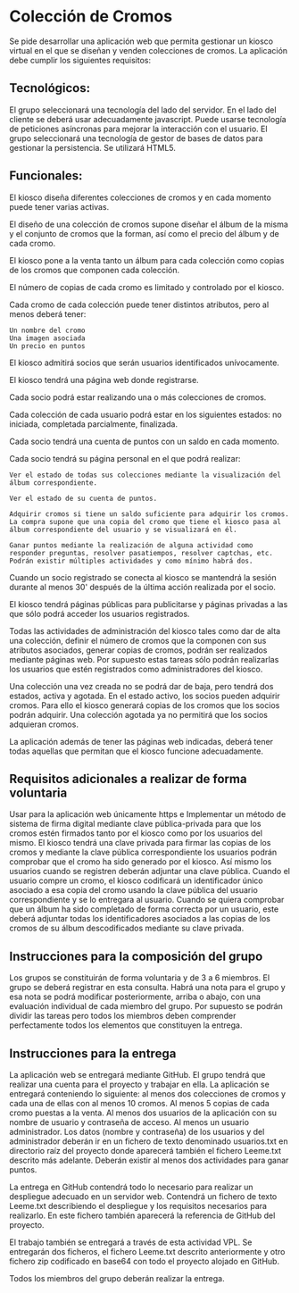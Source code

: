 # Colección de Cromos
Se pide desarrollar una aplicación web que permita gestionar un kiosco virtual en el que se diseñan y venden colecciones de cromos. La aplicación debe cumplir los siguientes requisitos:

## Tecnológicos:

El grupo seleccionará una tecnología del lado del servidor.
En el lado del cliente se deberá usar adecuadamente javascript. Puede usarse tecnología de peticiones asíncronas para mejorar la interacción con el usuario.
El grupo seleccionará una tecnología de gestor de bases de datos para gestionar la persistencia.
Se utilizará HTML5.

## Funcionales:

El kiosco diseña diferentes colecciones de cromos y en cada momento puede tener varias activas.

El diseño de una colección de cromos supone diseñar el álbum de la misma y el conjunto de cromos que la forman, así como el precio del álbum y de cada cromo.

El kiosco pone a la venta tanto un álbum para cada colección como copias de los cromos que componen cada colección.

El número de copias de cada cromo es limitado y controlado por el kiosco. 

Cada cromo de cada colección puede tener distintos atributos, pero al menos deberá tener:
    
    Un nombre del cromo
    Una imagen asociada
    Un precio en puntos

El kiosco admitirá socios que serán usuarios identificados unívocamente. 

El kiosco tendrá una página web donde registrarse.

Cada socio podrá estar realizando una o más colecciones de cromos.

Cada colección de cada usuario podrá estar en los siguientes estados: no iniciada, completada parcialmente, finalizada.

Cada socio tendrá una cuenta de puntos con un saldo en cada momento.

Cada socio tendrá su página personal en el que podrá realizar:

    Ver el estado de todas sus colecciones mediante la visualización del álbum correspondiente. 
    
    Ver el estado de su cuenta de puntos.
    
    Adquirir cromos si tiene un saldo suficiente para adquirir los cromos. La compra supone que una copia del cromo que tiene el kiosco pasa al álbum correspondiente del usuario y se visualizará en él.
    
    Ganar puntos mediante la realización de alguna actividad como responder preguntas, resolver pasatiempos, resolver captchas, etc. Podrán existir múltiples actividades y como mínimo habrá dos.

Cuando un socio registrado se conecta al kiosco se mantendrá la sesión durante al menos 30' después de la última acción realizada por el socio.

El kiosco tendrá páginas públicas para publicitarse y páginas privadas a las que sólo podrá acceder los usuarios registrados.

Todas las actividades de administración del kiosco tales como dar de alta una colección, definir el número de cromos que la componen con sus atributos asociados, generar copias de cromos, podrán ser realizados mediante páginas web. Por supuesto estas tareas sólo podrán realizarlas los usuarios que estén registrados como administradores del kiosco.

Una colección una vez creada no se podrá dar de baja, pero tendrá dos estados, activa y agotada. En el estado activo, los socios pueden adquirir cromos. Para ello el kiosco generará copias de los cromos que los socios podrán adquirir. Una colección agotada ya no permitirá que los socios adquieran cromos.

La aplicación además de tener las páginas web indicadas, deberá tener todas aquellas que permitan que el kiosco funcione adecuadamente.

## Requisitos adicionales a realizar de forma voluntaria
Usar para la aplicación web únicamente https e Implementar un método de sistema de firma digital mediante clave pública-privada para que los cromos estén firmados tanto por el kiosco como por los usuarios del mismo. El kiosco tendrá una clave privada para firmar las copias de los cromos y mediante la clave pública correspondiente los usuarios podrán comprobar que el cromo ha sido generado por el kiosco. Así mismo los usuarios cuando se registren deberán adjuntar una clave pública. Cuando el usuario compre un cromo, el kiosco codificará un identificador único asociado a esa copia del cromo usando la clave pública del usuario correspondiente y se lo entregara al usuario. Cuando se quiera comprobar que un álbum ha sido completado de forma correcta por un usuario, este deberá adjuntar todas los identificadores asociados a las copias de los  cromos de su álbum descodificados mediante su clave privada.  

## Instrucciones para la composición del grupo
Los grupos se constituirán de forma voluntaria y de 3 a 6 miembros. El grupo se deberá registrar en esta consulta.  Habrá una nota para el grupo y esa nota se podrá modificar posteriormente, arriba o abajo, con una evaluación individual  de cada miembro del grupo. Por supuesto se podrán dividir las tareas pero todos los miembros deben comprender perfectamente todos los elementos que constituyen la entrega.

## Instrucciones para la entrega
La aplicación web se entregará mediante GitHub. El grupo tendrá que realizar una cuenta para el proyecto y trabajar en ella. La aplicación se entregará conteniendo lo siguiente: al menos dos colecciones de cromos y cada una de ellas con al menos 10 cromos. Al menos 5 copias de cada cromo puestas a la venta. Al menos dos usuarios de la aplicación con su nombre de usuario y contraseña de acceso. Al menos un usuario administrador. Los datos (nombre y contraseña) de los usuarios  y del administrador deberán ir en un fichero de texto denominado usuarios.txt en directorio raíz del proyecto donde aparecerá también el fichero Leeme.txt descrito más adelante. Deberán existir al menos dos actividades para ganar puntos.  

La entrega en GitHub contendrá todo lo necesario para realizar un despliegue adecuado en un servidor web. Contendrá un fichero de texto Leeme.txt describiendo el despliegue y los requisitos necesarios para realizarlo. En este fichero también aparecerá la referencia de GitHub del proyecto.

El trabajo también se entregará  a través de esta actividad VPL. Se entregarán dos ficheros, el fichero Leeme.txt descrito anteriormente y otro fichero zip codificado en base64 con todo el proyecto alojado en GitHub.

Todos los miembros del grupo deberán realizar la entrega.